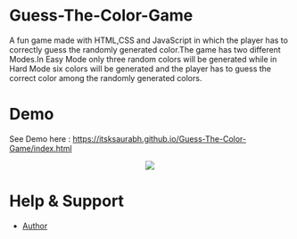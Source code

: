 # Guess-The-Color-Game
 A fun game made with HTML,CSS and JavaScript in which the player has to correctly guess the randomly generated color.The game has two different Modes.In Easy Mode only three random colors will be generated while in Hard Mode six colors will be generated and the player has to guess the correct color among the randomly generated colors. 

# Demo 

See Demo here : https://itsksaurabh.github.io/Guess-The-Color-Game/index.html

<p align="center">
<img src="./assets/captured.gif" />
</p>

# Help & Support
<ul>
  <li><a href="https://in.linkedin.com/in/itsksaurabh">Author</a></li>
</ul>



